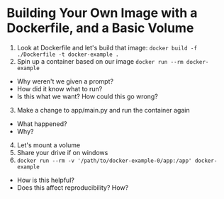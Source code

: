 # Building Your Own Image with a Dockerfile, and a Basic Volume

1. Look at Dockerfile and let's build that image: `docker build -f ./Dockerfile -t docker-example .`
1. Spin up a container based on our image `docker run --rm docker-example`
  - Why weren't we given a prompt?
  - How did it know what to run?
  - Is this what we want? How could this go wrong?
3. Make a change to app/main.py and run the container again
  - What happened?
  - Why?
4. Let's mount a volume
1. Share your drive if on windows
1. `docker run --rm -v '/path/to/docker-example-0/app:/app' docker-example`
  - How is this helpful?
  - Does this affect reproducibility? How?
